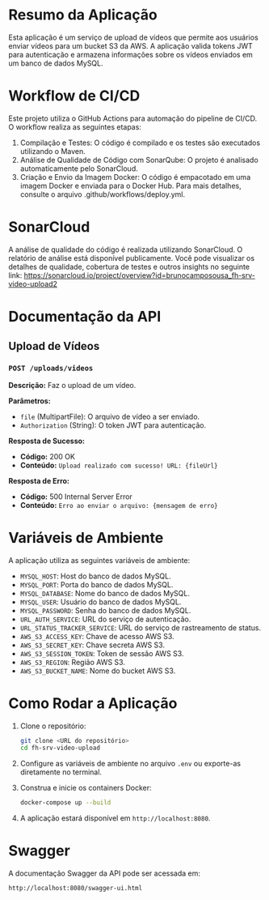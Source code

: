 # Resumo da Aplicação

Esta aplicação é um serviço de upload de vídeos que permite aos usuários enviar vídeos para um bucket S3 da AWS. A aplicação valida tokens JWT para autenticação e armazena informações sobre os vídeos enviados em um banco de dados MySQL.

# Workflow de CI/CD

Este projeto utiliza o GitHub Actions para automação do pipeline de CI/CD. O workflow realiza as seguintes etapas:

1. Compilação e Testes: O código é compilado e os testes são executados utilizando o Maven.
2. Análise de Qualidade de Código com SonarQube: O projeto é analisado automaticamente pelo SonarCloud.
3. Criação e Envio da Imagem Docker: O código é empacotado em uma imagem Docker e enviada para o Docker Hub. Para mais detalhes, consulte o arquivo .github/workflows/deploy.yml.

# SonarCloud

A análise de qualidade do código é realizada utilizando SonarCloud. O relatório de análise está disponível publicamente. Você pode visualizar os detalhes de qualidade, cobertura de testes e outros insights no seguinte link: https://sonarcloud.io/project/overview?id=brunocamposousa_fh-srv-video-upload2

# Documentação da API

## Upload de Vídeos

### `POST /uploads/videos`

**Descrição:** Faz o upload de um vídeo.

**Parâmetros:**

-  `file` (MultipartFile): O arquivo de vídeo a ser enviado.
-  `Authorization` (String): O token JWT para autenticação.

**Resposta de Sucesso:**

-  **Código:** 200 OK
-  **Conteúdo:** `Upload realizado com sucesso! URL: {fileUrl}`

**Resposta de Erro:**

-  **Código:** 500 Internal Server Error
-  **Conteúdo:** `Erro ao enviar o arquivo: {mensagem de erro}`

# Variáveis de Ambiente

A aplicação utiliza as seguintes variáveis de ambiente:

-  `MYSQL_HOST`: Host do banco de dados MySQL.
-  `MYSQL_PORT`: Porta do banco de dados MySQL.
-  `MYSQL_DATABASE`: Nome do banco de dados MySQL.
-  `MYSQL_USER`: Usuário do banco de dados MySQL.
-  `MYSQL_PASSWORD`: Senha do banco de dados MySQL.
-  `URL_AUTH_SERVICE`: URL do serviço de autenticação.
-  `URL_STATUS_TRACKER_SERVICE`: URL do serviço de rastreamento de status.
-  `AWS_S3_ACCESS_KEY`: Chave de acesso AWS S3.
-  `AWS_S3_SECRET_KEY`: Chave secreta AWS S3.
-  `AWS_S3_SESSION_TOKEN`: Token de sessão AWS S3.
-  `AWS_S3_REGION`: Região AWS S3.
-  `AWS_S3_BUCKET_NAME`: Nome do bucket AWS S3.

# Como Rodar a Aplicação

1. Clone o repositório:

   ```bash
   git clone <URL do repositório>
   cd fh-srv-video-upload
   ```

2. Configure as variáveis de ambiente no arquivo `.env` ou exporte-as diretamente no terminal.

3. Construa e inicie os containers Docker:

   ```bash
   docker-compose up --build
   ```

4. A aplicação estará disponível em `http://localhost:8080`.

# Swagger

A documentação Swagger da API pode ser acessada em:

```
http://localhost:8080/swagger-ui.html
```
